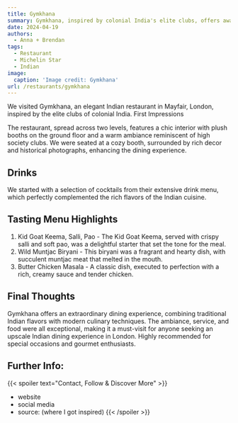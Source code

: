 ```yaml
---
title: Gymkhana
summary: Gymkhana, inspired by colonial India's elite clubs, offers award-winning Northern Indian cuisine with two Michelin stars.
date: 2024-04-19
authors:
  - Anna + Brendan
tags:
  - Restaurant
  - Michelin Star
  - Indian
image:
  caption: 'Image credit: Gymkhana'
url: /restaurants/gymkhana
---
```


We visited Gymkhana, an elegant Indian restaurant in Mayfair, London, inspired by the elite clubs of colonial India.
First Impressions

The restaurant, spread across two levels, features a chic interior with plush booths on the ground floor and a warm ambiance reminiscent of high society clubs. We were seated at a cozy booth, surrounded by rich decor and historical photographs, enhancing the dining experience.

## Drinks
We started with a selection of cocktails from their extensive drink menu, which perfectly complemented the rich flavors of the Indian cuisine.

## Tasting Menu Highlights
1. Kid Goat Keema, Salli, Pao - The Kid Goat Keema, served with crispy salli and soft pao, was a delightful starter that set the tone for the meal.
2. Wild Muntjac Biryani - This biryani was a fragrant and hearty dish, with succulent muntjac meat that melted in the mouth.
3. Butter Chicken Masala - A classic dish, executed to perfection with a rich, creamy sauce and tender chicken.

## Final Thoughts
Gymkhana offers an extraordinary dining experience, combining traditional Indian flavors with modern culinary techniques. The ambiance, service, and food were all exceptional, making it a must-visit for anyone seeking an upscale Indian dining experience in London. Highly recommended for special occasions and gourmet enthusiasts.

## Further Info:
{{< spoiler text="Contact, Follow & Discover More" >}}
- website
- social media
- source: (where I got inspired)
{{< /spoiler >}}